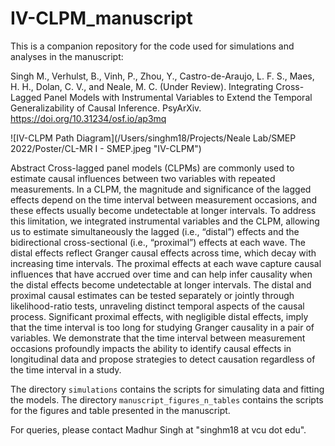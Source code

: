 # IV-CLPM_manuscript

This is a companion repository for the code used for simulations and analyses in the manuscript:

Singh M., Verhulst, B., Vinh, P., Zhou, Y., Castro-de-Araujo, L. F. S., Maes, H. H., Dolan, C. V., and Neale, M. C. (Under Review). Integrating Cross-Lagged Panel Models with Instrumental Variables to Extend the Temporal Generalizability of Causal Inference. PsyArXiv. https://doi.org/10.31234/osf.io/ap3mq

![IV-CLPM Path Diagram](/Users/singhm18/Projects/Neale Lab/SMEP 2022/Poster/CL-MR I - SMEP.jpeg "IV-CLPM")

Abstract
Cross-lagged panel models (CLPMs) are commonly used to estimate causal influences between two variables with repeated measurements. In a CLPM, the magnitude and significance of the lagged effects depend on the time interval between measurement occasions, and these effects usually become undetectable at longer intervals. To address this limitation, we integrated instrumental variables and the CLPM, allowing us to estimate simultaneously the lagged (i.e., “distal”) effects and the bidirectional cross-sectional (i.e., “proximal”) effects at each wave. The distal effects reflect Granger causal effects across time, which decay with increasing time intervals. The proximal effects at each wave capture causal influences that have accrued over time and can help infer causality when the distal effects become undetectable at longer intervals. The distal and proximal causal estimates can be tested separately or jointly through likelihood-ratio tests, unraveling distinct temporal aspects of the causal process. Significant proximal effects, with negligible distal effects, imply that the time interval is too long for studying Granger causality in a pair of variables. We demonstrate that the time interval between measurement occasions profoundly impacts the ability to identify causal effects in longitudinal data and propose strategies to detect causation regardless of the time interval in a study. 

The directory `simulations` contains the scripts for simulating data and fitting the models. The directory `manuscript_figures_n_tables` contains the scripts for the figures and table presented in the manuscript.

For queries, please contact Madhur Singh at "singhm18 at vcu dot edu".